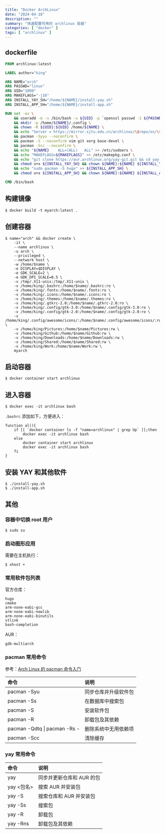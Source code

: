 ```yaml
---
title: "Docker ArchLinux"
date: "2024-04-18"
description: ""
summary: "快速配置可用的 archlinux 容器"
categories: [ "docker" ]
tags: [ "archlinux" ]
---
```




## dockerfile

```dockerfile
FROM archlinux:latest

LABEL author="king"

ARG NAME="arch"
ARG PASSWD="linux"
ARG UID="1000"
ARG MAKEFLAGS="-j16"
ARG INSTALL_YAY_SH="/home/${NAME}/install-yay.sh"
ARG INSTALL_APP_SH="/home/${NAME}/install-app.sh"

RUN set -ex \
    && useradd -m -s /bin/bash -u ${UID} -p `openssl passwd -1 ${PASSWD}` ${NAME} \
    && mkdir -p /home/${NAME}/.config \
    && chown -R ${UID}:${UID} /home/${NAME} \
    && echo "Server = https://mirror.sjtu.edu.cn/archlinux/\$repo/os/\$arch" > /etc/pacman.d/mirrorlist \
    && pacman -Syyu --noconfirm \
    && pacman -S --noconfirm vim git xorg base-devel \
    && pacman -Scc --noconfirm \
    && echo "${NAME}	ALL=(ALL)	ALL" >> /etc/sudoers \
    && echo "MAKEFLAGS=${MAKEFLAGS}" >> /etc/makepkg.conf \
    && echo "git clone https://aur.archlinux.org/yay-git.git && cd yay-git && makepkg -si && cd ~" >> ${INSTALL_YAY_SH} \
    && chmod u+x ${INSTALL_YAY_SH} && chown ${NAME}:${NAME} ${INSTALL_YAY_SH} \
    && echo "sudo pacman -S hugo" >> ${INSTALL_APP_SH} \
    && chmod u+x ${INSTALL_APP_SH} && chown ${NAME}:${NAME} ${INSTALL_APP_SH}

CMD /bin/bash
```

## 构建镜像

```bash-session
$ docker build -t myarch:latest .
```

## 创建容器

```text
$ name="arch" && docker create \
    -it \
    --name archlinux \
    -u arch \
    --privileged \
    --network host \
    -w /home/$name \
    -e DISPLAY=$DISPLAY \
    -e GDK_SCALE=2 \
    -e GDK_DPI_SCALE=0.5 \
    -v /tmp/.X11-unix:/tmp/.X11-unix \
    -v /home/king/.bashrc:/home/$name/.bashrc:ro \
    -v /home/king/.fonts:/home/$name/.fonts:ro \
    -v /home/king/.icons:/home/$name/.icons:ro \
    -v /home/king/.themes:/home/$name/.themes:ro \
    -v /home/king/.gtkrc-2.0:/home/$name/.gtkrc-2.0:ro \
    -v /home/king/.config/gtk-3.0:/home/$name/.config/gtk-3.0:ro \
    -v /home/king/.config/gtk-2.0:/home/$name/.config/gtk-2.0:ro \
    -v /home/king/.config/awesome/icons/:/home/$name/.config/awesome/icons/:rw \
    -v /home/king/Pictures:/home/$name/Pictures:rw \
    -v /home/king/Github:/home/$name/Github:rw \
    -v /home/king/Downloads:/home/$name/Downloads:rw \
    -v /home/king/Shared:/home/$name/Shared:rw \
    -v /home/king/Work:/home/$name/Work:rw \
    myarch
```

## 启动容器

```bash-session
$ docker container start archlinux
```

## 进入容器

```bash-session
$ docker exec -it archlinux bash
```

`.bashrc` 添加如下，方便进入：

```shell
function al(){
    if [[ `docker container ls -f "name=archlinux" | grep Up` ]];then
        docker exec -it archlinux bash
    else
        docker container start archlinux
        docker exec -it archlinux bash
    fi
}
```

## 安装 YAY 和其他软件

```bash-session
$ ./install-yay.sh
$ ./install-app.sh
```

## 其他

### 容器中切换 root 用户

```bash-session
$ sudo su
```

###  启动图形应用

需要在主机执行：

```bash-session
$ xhost +
```

### 常用软件包列表

官方仓库：

```text
hugo
cmake
arm-none-eabi-gcc
arm-none-eabi-newlib
arm-none-eabi-binutils
stlink
bash-completion
```

AUR：

```text
gdb-multiarch
```

### pacman 常用命令

参考：[Arch Linux 的 pacman 命令入门](https://linux.cn/article-13099-1.html)

|命令|说明|
|:--|:--|
|pacman -Syu|同步仓库并升级软件包|
|pacman -Ss|在数据库中搜索包|
|pacman -S|安装软件包|
|pacman -R|卸载包及其依赖|
|pacman -Qdtq \| pacman -Rs -|删除系统中无用依赖项|
|pacman -Scc|清除缓存|

### yay 常用命令

|命令|说明|
|:--|:--|
|yay|同步并更新仓库和 AUR 的包|
|yay <包名>|搜索 AUR 并安装包|
|yay -S|搜索仓库和 AUR 并安装包|
|yay -Ss|搜索包|
|yay -R|卸载包|
|yay -Rns|卸载包及其依赖|
